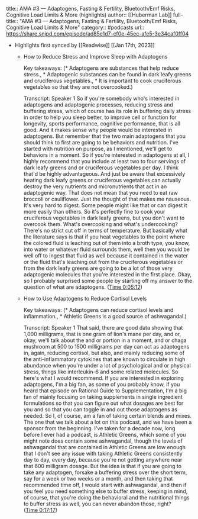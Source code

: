title:: AMA #3 —  Adaptogens, Fasting & Fertility, Bluetooth/Emf Risks, Cognitive Load Limits & More (highlights)
author:: [[Huberman Lab]]
full-title:: "AMA \#3 —  Adaptogens, Fasting & Fertility, Bluetooth/Emf Risks, Cognitive Load Limits & More"
category:: #podcasts
url:: https://share.snipd.com/episode/ad85e1d7-cf0e-45ec-afe5-3e34caf0ff04

- Highlights first synced by [[Readwise]] [[Jan 17th, 2023]]
	- How to Reduce Stress and Improve Sleep with Adaptogens
	  
	  Key takeaways:
	  (* Adaptogens are substances that help reduce stress., * Adaptogenic substances can be found in dark leafy greens and cruciferous vegetables., * It is important to cook cruciferous vegetables so that they are not overcooked.)
	  
	  Transcript:
	  Speaker 1
	  So if you're somebody who's interested in adaptogens and adaptogenic processes, reducing stress and buffering stress, which of course has its role in buffering daily stress in order to help you sleep better, to improve cell or function for longevity, sports performance, cognitive performance, that is all good. And it makes sense why people would be interested in adaptogens. But remember that the two main adaptogens that you should think to first are going to be behaviors and nutrition. I've started with nutrition on purpose, as I mentioned, we'll get to behaviors in a moment. So if you're interested in adaptogens at all, I highly recommend that you include at least two to four servings of dark leafy greens and or cruciferous vegetables per day. I think that'd be highly advantageous. And just be aware that excessively heating dark leafy greens or cruciferous vegetables can actually destroy the very nutrients and micronutrients that act in an adaptogenic way. That does not mean that you need to eat raw broccoli or cauliflower. Just the thought of that makes me nauseous. It's very hard to digest. Some people might like that or can digest it more easily than others. So it's perfectly fine to cook your cruciferous vegetables in dark leafy greens, but you don't want to overcook them. What's overcooking and what's undercooking? There's no strict cut off in terms of temperature. But basically what the literature says is that if you heat vegetables to the point where the colored fluid is leaching out of them into a broth type, you know, into water or whatever fluid surrounds them, well then you would be well off to ingest that fluid as well because it contained in the water or the fluid that's leaching out from the cruciferous vegetables or from the dark leafy greens are going to be a lot of those very adaptogenic molecules that you're interested in the first place. Okay, so I probably surprised some people by starting off my answer to the question of what are adaptogens. ([Time 0:05:12](https://share.snipd.com/snip/db3c0a16-f3d8-4bcd-aec4-2d09d00263c5))
	- How to Use Adaptogens to Reduce Cortisol Levels
	  
	  Key takeaways:
	  (* Adaptogens can reduce cortisol levels and inflammation., * Athletic Greens is a good source of ashwagandal.)
	  
	  Transcript:
	  Speaker 1
	  That said, there are good data showing that 1,000 milligrams, that is one gram of lion's mane per day, and or, okay, we'll talk about the and or portion in a moment, and or chaga mushroom at 500 to 1500 milligrams per day can act as adaptogens in, again, reducing cortisol, but also, and mainly reducing some of the anti-inflammatory cytokines that are known to circulate in high abundance when you're under a lot of psychological and or physical stress, things like interleukin-6 and some related molecules. So here's what I would recommend. If you are interested in exploring adaptogens, I'm a big fan, as some of you probably know, if you heard that episode on Rational Guide to Supplementation, I'm a big fan of mainly focusing on taking supplements in single ingredient formulations so that you can figure out what dosages are best for you and so that you can toggle in and out those adaptogens as needed. So I, of course, am a fan of taking certain blends and mixes. The one that we talk about a lot on this podcast, and we have been a sponsor from the beginning. I've taken for a decade now, long before I ever had a podcast, is Athletic Greens, which some of you might note does contain some ashwagandal, though the levels of ashwagandal that are contained in Athletic Greens are low enough that I don't see any issue with taking Athletic Greens consistently day to day, every day, because you're not getting anywhere near that 600 milligram dosage. But the idea is that if you are going to take any adaptogen, forsake a buffering stress over the short term, say for a week or two weeks or a month, and then taking that recommended time off, I would start with ashwagandal, and then if you feel you need something else to buffer stress, keeping in mind, of course, that you're doing the behavioral and the nutritional things to buffer stress as well, you can never abandon those, right? ([Time 0:17:17](https://share.snipd.com/snip/06f9395a-9a99-4006-8a3a-2e56bb5fe531))